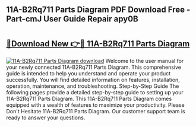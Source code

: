 ## 11A-B2Rq711 Parts Diagram PDF Download Free - Part-cmJ User Guide Repair apy0B

# <h2><a href="http://dfm8xu.blite.top/?on=11A-B2Rq711+Parts+Diagram">🔗Download New 👉🔴 11A-B2Rq711 Parts Diagram</a></h2>

[![11A-B2Rq711 Parts Diagram download](https://i.imgur.com/lujVjoI.png)](http://dfm8xu.blite.top/?on=11A-B2Rq711+Parts+Diagram)
Welcome to the user manual for your newly connected 11A-B2Rq711 Parts Diagram. This comprehensive guide is intended to help you understand and operate your product successfully. You will find detailed information on features, installation, operation, maintenance, and troubleshooting. Step-by-Step Guide The following pages provide a detailed step-by-step guide to setting up your 11A-B2Rq711 Parts Diagram. This 11A-B2Rq711 Parts Diagram comes equipped with a wealth of features to maximize your productivity. Please Don't Hesitate 11A-B2Rq711 Parts Diagram. Our customer support team is ready to answer your questions.
